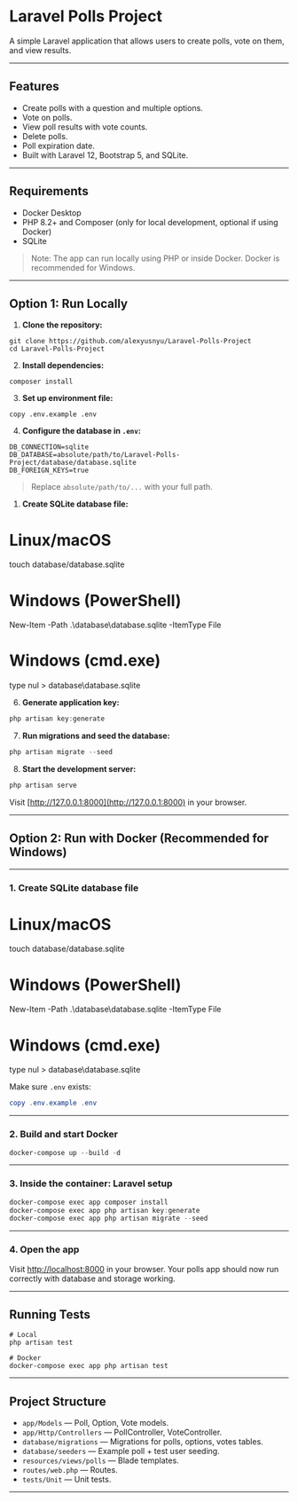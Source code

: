# Laravel Polls Project

A simple Laravel application that allows users to create polls, vote on them, and view results.

---

## Features

* Create polls with a question and multiple options.
* Vote on polls.
* View poll results with vote counts.
* Delete polls.
* Poll expiration date.
* Built with Laravel 12, Bootstrap 5, and SQLite.

---

## Requirements

* Docker Desktop 
* PHP 8.2+ and Composer (only for local development, optional if using Docker)
* SQLite

> Note: The app can run locally using PHP or inside Docker. Docker is recommended for Windows.

---

## Option 1: Run Locally 

1. **Clone the repository:**

```
git clone https://github.com/alexyusnyu/Laravel-Polls-Project
cd Laravel-Polls-Project
```

2. **Install dependencies:**

```
composer install
```

3. **Set up environment file:**

```
copy .env.example .env
```

4. **Configure the database in `.env`:**

```env
DB_CONNECTION=sqlite
DB_DATABASE=absolute/path/to/Laravel-Polls-Project/database/database.sqlite
DB_FOREIGN_KEYS=true
```

> Replace `absolute/path/to/...` with your full path.

1. **Create SQLite database file:**

# Linux/macOS
touch database/database.sqlite

# Windows (PowerShell)
New-Item -Path .\database\database.sqlite -ItemType File

# Windows (cmd.exe)
type nul > database\database.sqlite


6. **Generate application key:**

```powershell
php artisan key:generate
```

7. **Run migrations and seed the database:**

```powershell
php artisan migrate --seed
```

8. **Start the development server:**

```powershell
php artisan serve
```

Visit [http://127.0.0.1:8000](http://127.0.0.1:8000) in your browser.

---

## Option 2: Run with Docker (Recommended for Windows)


---

### 1. Create SQLite database file

# Linux/macOS
touch database/database.sqlite

# Windows (PowerShell)
New-Item -Path .\database\database.sqlite -ItemType File

# Windows (cmd.exe)
type nul > database\database.sqlite


Make sure `.env` exists:

```powershell
copy .env.example .env
```

---

### 2. Build and start Docker

```powershell
docker-compose up --build -d
```

---

### 3. Inside the container: Laravel setup

```powershell
docker-compose exec app composer install
docker-compose exec app php artisan key:generate
docker-compose exec app php artisan migrate --seed
```

---

### 4. Open the app

Visit [http://localhost:8000](http://localhost:8000) in your browser. Your polls app should now run correctly with database and storage working.

---

## Running Tests

```
# Local
php artisan test

# Docker
docker-compose exec app php artisan test
```

---

## Project Structure

* `app/Models` — Poll, Option, Vote models.
* `app/Http/Controllers` — PollController, VoteController.
* `database/migrations` — Migrations for polls, options, votes tables.
* `database/seeders` — Example poll + test user seeding.
* `resources/views/polls` — Blade templates.
* `routes/web.php` — Routes.
* `tests/Unit` — Unit tests.

---
